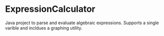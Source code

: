 # ExpressionCalculator

Java project to parse and evaluate algebraic expressions.  Supports a single varible and incldues a graphing utility.

